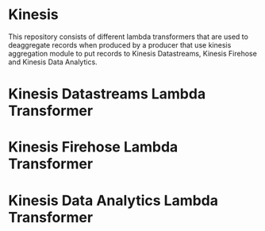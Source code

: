 # Kinesis
This repository consists of different lambda transformers that are used to deaggregate records when produced by a producer that use kinesis aggregation module to put records to Kinesis Datastreams, Kinesis Firehose and Kinesis Data Analytics.

# Kinesis Datastreams Lambda Transformer

# Kinesis Firehose Lambda Transformer

# Kinesis Data Analytics Lambda Transformer
